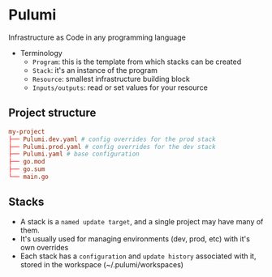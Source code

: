 # Pulumi

Infrastructure as Code in any programming language

- Terminology
  - `Program`: this is the template from which stacks can be created
  - `Stack`: it's an instance of the program
  - `Resource`: smallest infrastructure building block
  - `Inputs/outputs`: read or set values for your resource

## Project structure

```conf
my-project
├── Pulumi.dev.yaml # config overrides for the prod stack
├── Pulumi.prod.yaml # config overrides for the dev stack
├── Pulumi.yaml # base configuration
├── go.mod
├── go.sum
└── main.go
```

## Stacks

- A stack is a `named update target`, and a single project may have many of them.
- It's usually used for managing environments (dev, prod, etc) with it's own overrides
- Each stack has a `configuration` and `update history` associated with it, stored in the workspace (~/.pulumi/workspaces)
